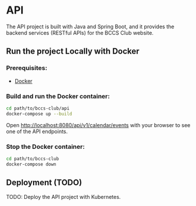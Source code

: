 # API

The API project is built with Java and Spring Boot, and it provides the backend services (RESTful APIs) for the BCCS Club website.

## Run the project Locally with Docker

### Prerequisites:

- [Docker](https://www.docker.com/get-started/)

### Build and run the Docker container:

```bash
cd path/to/bccs-club/api
docker-compose up --build
````

Open [http://localhost:8080/api/v1/calendar/events](http://localhost:8080/api/v1/calendar/events) with your browser to see one of the API endpoints.

### Stop the Docker container:

```bash
cd path/to/bccs-club
docker-compose down
```

## Deployment (TODO)

TODO: Deploy the API project with Kubernetes.
